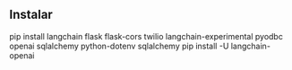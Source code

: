 ## Instalar
 pip install langchain flask flask-cors twilio langchain-experimental pyodbc openai sqlalchemy python-dotenv sqlalchemy
 pip install -U langchain-openai 
